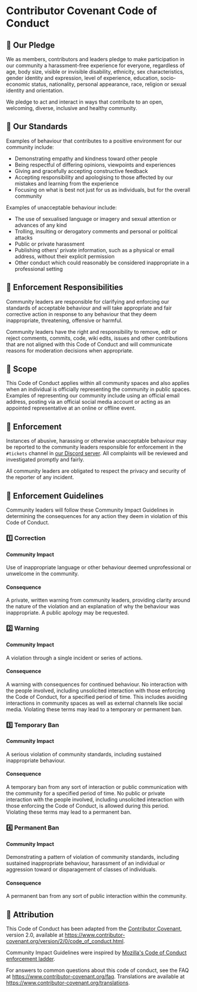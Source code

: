 <!-- markdownlint-disable no-duplicate-heading -->

# Contributor Covenant Code of Conduct

## 🤝 Our Pledge

We as members, contributors and leaders pledge to make participation in our community a harassment-free experience for everyone,
regardless of age, body size, visible or invisible disability, ethnicity, sex characteristics, gender identity and expression,
level of experience, education, socio-economic status, nationality, personal appearance, race, religion or sexual identity and orientation.

We pledge to act and interact in ways that contribute to an open, welcoming, diverse, inclusive and healthy community.

## 🏅 Our Standards

Examples of behaviour that contributes to a positive environment for our community include:

- Demonstrating empathy and kindness toward other people
- Being respectful of differing opinions, viewpoints and experiences
- Giving and gracefully accepting constructive feedback
- Accepting responsibility and apologising to those affected by our mistakes and learning from the experience
- Focusing on what is best not just for us as individuals, but for the overall community

Examples of unacceptable behaviour include:

- The use of sexualised language or imagery and sexual attention or advances of any kind
- Trolling, insulting or derogatory comments and personal or political attacks
- Public or private harassment
- Publishing others' private information, such as a physical or email address, without their explicit permission
- Other conduct which could reasonably be considered inappropriate in a professional setting

## 🫡 Enforcement Responsibilities

Community leaders are responsible for clarifying and enforcing our standards of acceptable behaviour
and will take appropriate and fair corrective action in response to any behaviour that they deem inappropriate,
threatening, offensive or harmful.

Community leaders have the right and responsibility to remove, edit or reject comments, commits, code, wiki edits,
issues and other contributions that are not aligned with this Code of Conduct
and will communicate reasons for moderation decisions when appropriate.

## 🎯 Scope

This Code of Conduct applies within all community spaces
and also applies when an individual is officially representing the community in public spaces.
Examples of representing our community include using an official email address, posting via an official social media account
or acting as an appointed representative at an online or offline event.

## 👮 Enforcement

Instances of abusive, harassing or otherwise unacceptable behaviour may be reported to the community leaders responsible for enforcement
in the `#tickets` channel in [our Discord server](https://discord.gg/eFpRcRzcf7 "Join the GCE A Levels Discord server!").
All complaints will be reviewed and investigated promptly and fairly.

All community leaders are obligated to respect the privacy and security of the reporter of any incident.

## 📜 Enforcement Guidelines

Community leaders will follow these Community Impact Guidelines
in determining the consequences for any action they deem in violation of this Code of Conduct.

### 1️⃣ Correction

#### Community Impact

Use of inappropriate language or other behaviour deemed unprofessional or unwelcome in the community.

#### Consequence

A private, written warning from community leaders, providing clarity around the nature of the violation
and an explanation of why the behaviour was inappropriate.
A public apology may be requested.

### 2️⃣ Warning

#### Community Impact

A violation through a single incident or series of actions.

#### Consequence

A warning with consequences for continued behaviour.
No interaction with the people involved,
including unsolicited interaction with those enforcing the Code of Conduct, for a specified period of time.
This includes avoiding interactions in community spaces as well as external channels like social media.
Violating these terms may lead to a temporary or permanent ban.

### 3️⃣ Temporary Ban

#### Community Impact

A serious violation of community standards, including sustained inappropriate behaviour.

#### Consequence

A temporary ban from any sort of interaction or public communication with the community for a specified period of time.
No public or private interaction with the people involved,
including unsolicited interaction with those enforcing the Code of Conduct, is allowed during this period.
Violating these terms may lead to a permanent ban.

### 4️⃣ Permanent Ban

#### Community Impact

Demonstrating a pattern of violation of community standards, including sustained inappropriate behaviour, harassment of an individual
or aggression toward or disparagement of classes of individuals.

#### Consequence

A permanent ban from any sort of public interaction within the community.

## 🙏 Attribution

This Code of Conduct has been adapted from the [Contributor Covenant](https://www.contributor-covenant.org "View the Contributor Covenant."),
version 2.0, available at <https://www.contributor-covenant.org/version/2/0/code_of_conduct.html>.

Community Impact Guidelines were inspired by [Mozilla's Code of Conduct enforcement ladder](https://github.com/mozilla/diversity "View Mozilla's Code of Conduct enforcement ladder").

For answers to common questions about this code of conduct, see the FAQ at <https://www.contributor-covenant.org/faq>.
Translations are available at <https://www.contributor-covenant.org/translations>.

